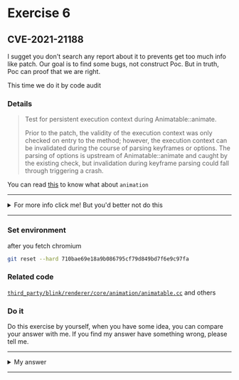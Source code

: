 # Exercise 6

## CVE-2021-21188
I sugget you don't search any report about it to prevents get too much info like patch. Our goal is to find some bugs, not construct Poc. But in truth, Poc can proof that we are right.

This time we do it by code audit

### Details

> Test for persistent execution context during Animatable::animate.
> 
> Prior to the patch, the validity of the execution context was only
> checked on entry to the method; however, the execution context can
> be invalidated during the course of parsing keyframes or options.
> The parsing of options is upstream of Animatable::animate and caught by
> the existing check, but invalidation during keyframe parsing could fall
> through triggering a crash.


You can read [this](https://chromium.googlesource.com/chromium/src/+/af77c20371d1418300cefbc5fa6779067b7792cf/third_party/blink/renderer/core/animation/#core_animation) to know what about `animation`



---------

<details>
  <summary>For more info click me! But you'd better not do this</summary>

  https://bugs.chromium.org/p/chromium/issues/detail?id=1161739

</details>

--------

### Set environment

after you fetch chromium
```sh
git reset --hard 710bae69e18a9b086795cf79d849bd7f6e9c97fa
```

### Related code
[`third_party/blink/renderer/core/animation/animatable.cc`](https://chromium.googlesource.com/chromium/src/+/db032cf0a96b0e7e1007f181d8ce21e39617cee7/third_party/blink/renderer/core/animation/animatable.cc) and others



### Do it
Do this exercise by yourself, when you have some idea, you can compare your answer with me. If you find my answer have something wrong, please tell me.


---------

<details>
  <summary>My answer</summary>
  
  Let's start analysis the source code
  ``` c++
  Animation* Animatable::animate(
      ScriptState* script_state,
      const ScriptValue& keyframes,
      const UnrestrictedDoubleOrKeyframeAnimationOptions& options,
      ExceptionState& exception_state) {
    if (!script_state->ContextIsValid())
        return nullptr;
    Element* element = GetAnimationTarget();
    if (!element->GetExecutionContext())        [1] call `GetExecutionContext` to check whether the validity of this ptr 
        return nullptr;
    KeyframeEffect* effect =
        KeyframeEffect::Create(script_state, element, keyframes,    [2] call create and element is the second parameter
                                CoerceEffectOptions(options), exception_state);
    if (exception_state.HadException())
        return nullptr;

    ReportFeaturePolicyViolationsIfNecessary(*element->GetExecutionContext(),
                                            *effect->Model());
    if (!options.IsKeyframeAnimationOptions())
      return element->GetDocument().Timeline().Play(effect);

    Animation* animation;
    const KeyframeAnimationOptions* options_dict =
        options.GetAsKeyframeAnimationOptions();
    if (!options_dict->hasTimeline()) {
      animation = element->GetDocument().Timeline().Play(effect);
    } else if (AnimationTimeline* timeline = options_dict->timeline()) {
      animation = timeline->Play(effect);
    } else {
    animation = Animation::Create(element->GetExecutionContext(), effect, [3] If we delete `element` in [2], this trigger crash 
                                    nullptr, exception_state);
    }
    [ ... ]
  ```
  What happen in Create
  ```c++
  KeyframeEffect* KeyframeEffect::Create(
    ScriptState* script_state,
    Element* element,
    const ScriptValue& keyframes,
    const UnrestrictedDoubleOrKeyframeEffectOptions& options,
    ExceptionState& exception_state) {
    Document* document = element ? &element->GetDocument() : nullptr;
    Timing timing = TimingInput::Convert(options, document, exception_state);
    if (exception_state.HadException())
      return nullptr;

    EffectModel::CompositeOperation composite = EffectModel::kCompositeReplace;
    String pseudo = String();
    // [ ... ]
    KeyframeEffectModelBase* model = EffectInput::Convert(      [4] call Convert, and element is the first parameter
        element, keyframes, composite, script_state, exception_state);
    if (exception_state.HadException())
      return nullptr;
    KeyframeEffect* effect =
        MakeGarbageCollected<KeyframeEffect>(element, model, timing);

    if (!pseudo.IsEmpty()) {
      effect->target_pseudo_ = pseudo;
      if (element) {
        element->GetDocument().UpdateStyleAndLayoutTreeForNode(element);
        effect->effect_target_ = element->GetPseudoElement(
            CSSSelector::ParsePseudoId(pseudo, element));
      }
    }
    return effect;
  }
  ================================================================================
  KeyframeEffectModelBase* EffectInput::Convert(
    Element* element,
    const ScriptValue& keyframes,
    EffectModel::CompositeOperation composite,
    ScriptState* script_state,
    ExceptionState& exception_state) {
  StringKeyframeVector parsed_keyframes =
      ParseKeyframesArgument(element, keyframes, script_state, exception_state);  [5] call ParseKeyframesArgument and element is the first parameter
  if (exception_state.HadException())
    return nullptr;
  [ ... ]
  ```
  I wander what is Keyframe? Then I found [this](https://developer.mozilla.org/en-US/docs/Web/CSS/@keyframes) and [this](https://developer.mozilla.org/en-US/docs/Web/CSS/animation). Although I posted the animation link last time, I didn’t read it myself... But this time we must know what is animation and keyframe.
  > The animation property is specified as one or more single animations, separated by commas.
  I don't know what the word animation mean, so I don't know what it mean for chrome :/ Alright, you can know them detailed from the two link or you can search yourself.

  What can we do to delete this `element` during  `ParseKeyframesArgument`? We can see its def and how animation be constructed.
  ```c++
  StringKeyframeVector EffectInput::ParseKeyframesArgument(
      Element* element,
      const ScriptValue& keyframes,
      ScriptState* script_state,
      ExceptionState& exception_state) {
    // Per the spec, a null keyframes object maps to a valid but empty sequence.
    v8::Local<v8::Value> keyframes_value = keyframes.V8Value();
    if (keyframes_value->IsNullOrUndefined())
      return {};
    v8::Local<v8::Object> keyframes_obj = keyframes_value.As<v8::Object>();

    // 3. Let method be the result of GetMethod(object, @@iterator).
    v8::Isolate* isolate = script_state->GetIsolate();
    auto script_iterator =
        ScriptIterator::FromIterable(isolate, keyframes_obj, exception_state);
    if (exception_state.HadException())
      return {};

    // TODO(crbug.com/816934): Get spec to specify what parsing context to use.
    Document& document = element
                            ? element->GetDocument()
                            : *LocalDOMWindow::From(script_state)->document();

    StringKeyframeVector parsed_keyframes;
    if (script_iterator.IsNull()) {
      parsed_keyframes = ConvertObjectForm(element, document, keyframes_obj,
                                          script_state, exception_state);
    } else {
      parsed_keyframes =
          ConvertArrayForm(element, document, std::move(script_iterator),   [6]  if keyframes is sorted by array, do convert
                          script_state, exception_state);
    }
  [ ... ]
  ```
  Parse the parameter of animatable (parse keyframes), If we transform an Array composed of keyframs, need call ConvertArrayForm for convert step.
  ```c++
StringKeyframeVector ConvertArrayForm(Element* element,
                                      Document& document,
                                      ScriptIterator iterator,
                                      ScriptState* script_state,
                                      ExceptionState& exception_state) {
  v8::Isolate* isolate = script_state->GetIsolate();

  // This loop captures step 5 of the procedure to process a keyframes argument,
  // in the case where the argument is iterable.
  HeapVector<Member<const BaseKeyframe>> processed_base_keyframes;
  Vector<Vector<std::pair<String, String>>> processed_properties;
  ExecutionContext* execution_context = ExecutionContext::From(script_state);
  while (iterator.Next(execution_context, exception_state)) {
    if (exception_state.HadException())
      return {};

    // The value should already be non-empty, as guaranteed by the call to Next
    // and the exception_state check above.
    v8::Local<v8::Value> keyframe = iterator.GetValue().ToLocalChecked();

    BaseKeyframe* base_keyframe = NativeValueTraits<BaseKeyframe>::NativeValue(
        isolate, keyframe, exception_state);
    Vector<std::pair<String, String>> property_value_pairs;

    if (!keyframe->IsNullOrUndefined()) {
      AddPropertyValuePairsForKeyframe(                           [7]   call AddPropertyValuePairsForKeyframe
          isolate, v8::Local<v8::Object>::Cast(keyframe), element, document,
          property_value_pairs, exception_state);
      if (exception_state.HadException())
        return {};
    }
  [ ... ]
===========================================================================
  void AddPropertyValuePairsForKeyframe(
      v8::Isolate* isolate,
      v8::Local<v8::Object> keyframe_obj,
      Element* element,
      const Document& document,
      Vector<std::pair<String, String>>& property_value_pairs,
      ExceptionState& exception_state) {
    Vector<String> keyframe_properties =
        GetOwnPropertyNames(isolate, keyframe_obj, exception_state);

      // By spec, we are only allowed to access a given (property, value) pair
      // once. This is observable by the web client, so we take care to adhere
      // to that.
      v8::Local<v8::Value> v8_value;
      if (!keyframe_obj
              ->Get(isolate->GetCurrentContext(), V8String(isolate, property))    [8] call get
              .ToLocal(&v8_value)) {
        exception_state.RethrowV8Exception(try_catch.Exception());
        return;
      }
  }
  ```
  We can delete this `element` in `getter`, these `element` and `document` is the target of `html`, if you can get if you have learned how js control DOM of html.
  We use `element.animate(keyframes, options);` to trigger, we can make a `arr` whose `getter` delete `element_1`. and do `element_2.animate(arr,{...})`, you can see detail at [Poc](./poc.html).



</details>

--------
